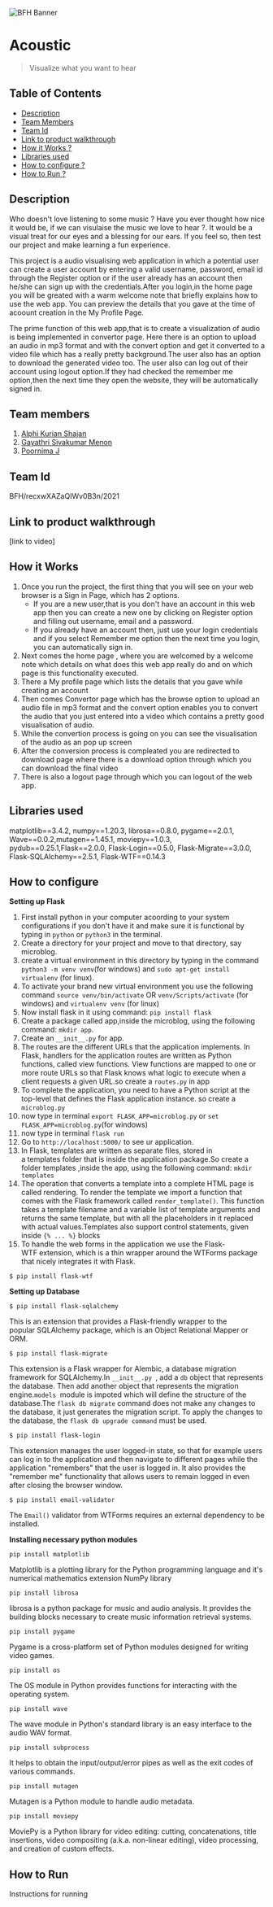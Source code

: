 ![BFH Banner](https://trello-attachments.s3.amazonaws.com/542e9c6316504d5797afbfb9/542e9c6316504d5797afbfc1/39dee8d993841943b5723510ce663233/Frame_19.png)

# Acoustic

> Visualize what you want to hear  

## Table of Contents

- [Description](#Description)
- [Team Members](#Team-Members)
- [Team Id](#Team-Id)
- [Link to product walkthrough](#Link-to-product-walkthrough)
- [How it Works ?](#How-it-Works)
- [Libraries used](#Libraries-used)
- [How to configure ?](#How-to-configure)
- [How to Run ?](#How-to-Run)

## Description
Who doesn't love listening to some music ? Have you ever thought how nice it would be, if we can visulaise the music we love to hear ?. It would be a visual treat for our eyes and a blessing for our ears.
If you feel so, then test our project and make learning a fun experience.

This project is a audio visualising web application in which a potential user can create a user account by entering a valid username, password, email id through the Register option 
or if the user already has an account then he/she can sign up with the credentials.After you login,in the home page you will be greated with a warm welcome note that briefly explains how to use the web app.
You can preview the details that you gave at the time of acoount creation in the My Profile Page. 

The prime function of this web app,that is to create a visualization of audio is being implemented in convertor page. Here there is an option to upload an audio in mp3 format and with the convert option
and get it converted to a video file which has a really pretty background.The user also has an option to download the generated video too. 
The user also can log out of their account using logout option.If they had checked the remember me option,then the next time they open the website, they will be automatically signed in.

## Team members
1. [Alphi Kurian Shajan](https://github.com/Alphi-Shajan)
2. [Gayathri Sivakumar Menon](https://github.com/gayathrismenon)
3. [Poornima J](https://github.com/Poornima-J)

## Team Id
BFH/recxwXAZaQIWv0B3n/2021

## Link to product walkthrough
[link to video]

## How it Works
1. Once you run the project, the first thing that you will see on your web browser is a Sign in Page, which has 2 options.  
   - If you are a new user,that is you don't have an account in this web app then you can create a new one by clicking on Register option and filling out username, email and a password.  
   - If you already have an account then, just use your login credentials and if you select Remember me option then the next time you login, you can automatically sign in.  
2. Next comes the home page , where you are welcomed by a welcome note which details on what does this web app really do and on which page is this functionality executed.  
3. There a My profile page which lists the details that you gave while creating an account
4. Then comes Convertor page which has the browse option to upload an audio file in mp3 format and the convert option enables you to convert the audio that you just entered into a video which contains a pretty good visualisation of audio. 
5. While the convertion process is going on you can see the visualisation of the audio as an pop up screen 
6. After the conversion process is compleated you are redirected to download page where there is a download option through which you can download the final video
7. There is also a logout page through which you can logout of the web app.

## Libraries used
matplotlib==3.4.2, numpy==1.20.3, librosa==0.8.0, pygame==2.0.1, Wave==0.0.2,mutagen==1.45.1, moviepy==1.0.3, pydub==0.25.1,Flask==2.0.0, Flask-Login==0.5.0, Flask-Migrate==3.0.0, Flask-SQLAlchemy==2.5.1, Flask-WTF==0.14.3

## How to configure

**Setting up Flask**
1. First install python in your computer acoording to your system configurations if you don't have it and make sure it is functional by typing in `python` or `python3` in the terminal.  
2. Create a directory for your project and move to that directory, say microblog.  
3. create a virtual environment in this directory by typing in the command `python3 -m venv venv`(for windows) and 
`sudo apt-get install virtualenv` (for linux).  
4. To activate your brand new virtual environment you use the following command `source venv/bin/activate` OR `venv/Scripts/activate` (for windows) and `virtualenv venv` (for linux)
5. Now install flask in it using command: `pip install flask`
6. Create a package called app,inside the microblog, using the following command: `mkdir app`.  
7. Create an `__init__.py` for app.  
8. The routes are the different URLs that the application implements. In Flask, handlers for the application routes are written as Python functions, called view functions. View functions are mapped to one or more route URLs so that Flask knows what logic to execute when a client requests a given URL.so create a `routes.py` in app
9. To complete the application, you need to have a Python script at the top-level that defines the Flask application instance. so create a `microblog.py`
10. now type in terminal `export FLASK_APP=microblog.py` or `set FLASK_APP=microblog.py`(for windows)  
11. now type in terminal `flask run`
12. Go to `http://localhost:5000/` to see ur application.  
13. In Flask, templates are written as separate files, stored in a templates folder that is inside the application package.So create a folder templates ,inside the app, using the following command: `mkdir templates`
14. The operation that converts a template into a complete HTML page is called rendering. To render the template we import a function that comes with the Flask framework called `render_template()`. This function takes a template filename and a variable list of template arguments and returns the same template, but with all the placeholders in it replaced with actual values.Templates also support control statements, given inside `{% ... %}` blocks
16. To handle the web forms in the application we use the Flask-WTF extension, which is a thin wrapper around the WTForms package that nicely integrates it with Flask. 
```
$ pip install flask-wtf
```
**Setting up Database**
```
$ pip install flask-sqlalchemy
```
This is an extension that provides a Flask-friendly wrapper to the popular SQLAlchemy package, which is an Object Relational Mapper or ORM.

```
$ pip install flask-migrate
```
This extension is a Flask wrapper for Alembic, a database migration framework for SQLAlchemy.In `__init__.py `, add a `db` object that represents the database. Then add another object that represents the migration engine.`models`  module is impoted which will define the structure of the database.The `flask db migrate` command does not make any changes to the database, it just generates the migration script. To apply the changes to the database, the `flask db upgrade command` must be used.  
```
$ pip install flask-login
```
This extension manages the user logged-in state, so that for example users can log in to the application and then navigate to different pages while the application "remembers" that the user is logged in. It also provides the "remember me" functionality that allows users to remain logged in even after closing the browser window.  
```
$ pip install email-validator
```
The `Email()` validator from WTForms requires an external dependency to be installed.

**Installing necessary python modules**
```
pip install matplotlib
```
Matplotlib is a plotting library for the Python programming language and it's numerical mathematics extension NumPy library
```
pip install librosa
```
librosa is a python package for music and audio analysis. It provides the building blocks necessary to create music information retrieval systems.  
```
pip install pygame
```
Pygame is a cross-platform set of Python modules designed for writing video games.  
```
pip install os
```
The OS module in Python provides functions for interacting with the operating system.  
```
pip install wave
```
The wave module in Python's standard library is an easy interface to the audio WAV format.  
```
pip install subprocess
```
 It helps to obtain the input/output/error pipes as well as the exit codes of various commands.  
 ```
pip install mutagen
```
Mutagen is a Python module to handle audio metadata.  
```
pip install moviepy
```
MoviePy is a Python library for video editing: cutting, concatenations, title insertions, video compositing (a.k.a. non-linear editing), video processing, and creation of custom effects.

## How to Run
Instructions for running
